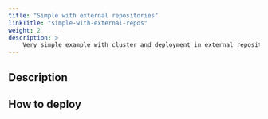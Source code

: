 ```yaml
---
title: "Simple with external repositories"
linkTitle: "simple-with-external-repos"
weight: 2
description: >
    Very simple example with cluster and deployment in external repositories.
---
```

## Description

## How to deploy